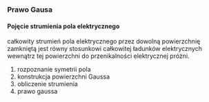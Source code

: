 ### Prawo Gausa

#### Pojęcie strumienia pola elektrycznego


całkowity strumień pola elektrycznego przez dowolną powierzchnię zamkniętą jest równy
stosunkowi całkowitej ładunków elektrycznych wewnątrz tej powierzchni do przenikalności elektrycznej próżni.

1. rozpoznanie symetrii pola
2. konstrukcja powierzchni Gaussa
3. obliczenie strumienia
4. prawo gaussa
